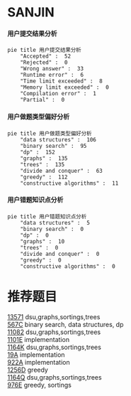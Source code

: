 # SANJIN

<!-- tabs:start -->



#### **用户提交结果分析**

```mermaid
pie title 用户提交结果分析
    "Accepted" :  52
    "Rejected" :  0
    "Wrong answer" :  33
    "Runtime error" :  6
    "Time limit exceeded" :  8
    "Memory limit exceeded" :  0
    "Compilation error" :  1
    "Partial" :  0
```

#### **用户做题类型偏好分析**

```mermaid
pie title 用户做题类型偏好分析
    "data structures" :  106
    "binary search" :  95
    "dp" :  152
    "graphs" :  135
    "trees" :  135
    "divide and conquer" :  63
    "greedy" :  112
    "constructive algorithms" :  11
```
#### **用户错题知识点分析**

```mermaid
pie title 用户错题知识点分析
    "data structures" :  5
    "binary search" :  0
    "dp" :  0
    "graphs" :  10
    "trees" :  0
    "divide and conquer" :  0
    "greedy" :  0
    "constructive algorithms" :  0
```



<!-- tabs:end -->
# 推荐题目
[13571](https://codeforces.com/contest/1357/problem/1)		dsu,graphs,sortings,trees		  
[567C](https://codeforces.com/contest/567/problem/C)		binary search,
                        data structures,
                        dp		  
[11082](https://codeforces.com/contest/1108/problem/2)		dsu,graphs,sortings,trees		  
[1101E](https://codeforces.com/contest/1101/problem/E)		implementation		  
[1164K](https://codeforces.com/contest/1164/problem/K)		dsu,graphs,sortings,trees		  
[19A](https://codeforces.com/contest/19/problem/A)		implementation		  
[922A](https://codeforces.com/contest/922/problem/A)		implementation		  
[1256D](https://codeforces.com/contest/1256/problem/D)		greedy		  
[1164Q](https://codeforces.com/contest/1164/problem/Q)		dsu,graphs,sortings,trees		  
[976E](https://codeforces.com/contest/976/problem/E)		greedy,
                        sortings		  
